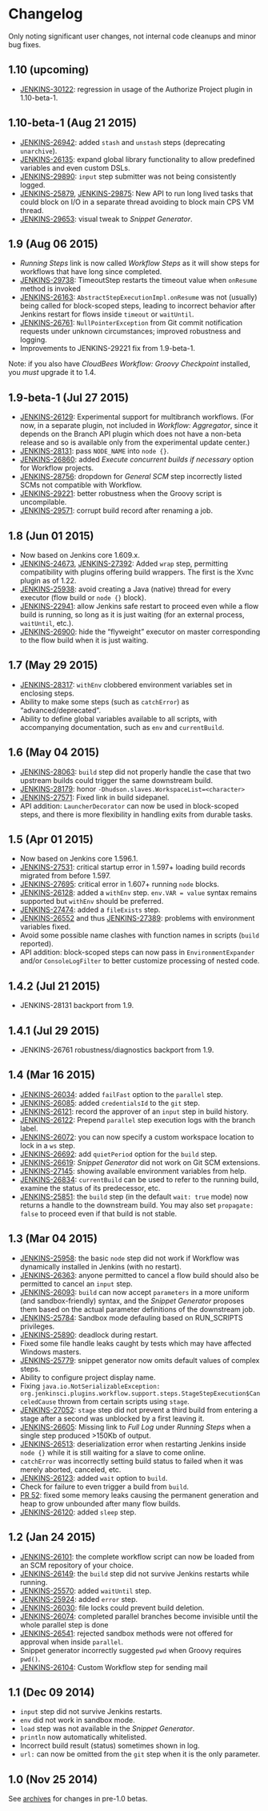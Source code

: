 # Changelog

Only noting significant user changes, not internal code cleanups and minor bug fixes.

## 1.10 (upcoming)

* [JENKINS-30122](https://issues.jenkins-ci.org/browse/JENKINS-30122): regression in usage of the Authorize Project plugin in 1.10-beta-1.

## 1.10-beta-1 (Aug 21 2015)

* [JENKINS-26942](https://issues.jenkins-ci.org/browse/JENKINS-26942): added `stash` and `unstash` steps (deprecating `unarchive`).
* [JENKINS-26135](https://issues.jenkins-ci.org/browse/JENKINS-26135): expand global library functionality to allow predefined variables and even custom DSLs.
* [JENKINS-29890](https://issues.jenkins-ci.org/browse/JENKINS-29890): `input` step submitter was not being consistently logged.
* [JENKINS-25879](https://issues.jenkins-ci.org/browse/JENKINS-25879), [JENKINS-29875](https://issues.jenkins-ci.org/browse/JENKINS-29875): New API to run long lived tasks that could block on I/O in a separate thread avoiding to block main CPS VM thread.
* [JENKINS-29653](https://issues.jenkins-ci.org/browse/JENKINS-29653): visual tweak to _Snippet Generator_.

## 1.9 (Aug 06 2015)

* _Running Steps_ link is now called _Workflow Steps_ as it will show steps for workflows that have long since completed.
* [JENKINS-29738](https://issues.jenkins-ci.org/browse/JENKINS-29738): TimeoutStep restarts the timeout value when `onResume` method is invoked
* [JENKINS-26163](https://issues.jenkins-ci.org/browse/JENKINS-26163): `AbstractStepExecutionImpl.onResume` was not (usually) being called for block-scoped steps, leading to incorrect behavior after Jenkins restart for flows inside `timeout` or `waitUntil`.
* [JENKINS-26761](https://issues.jenkins-ci.org/browse/JENKINS-26761): `NullPointerException` from Git commit notification requests under unknown circumstances; improved robustness and logging.
* Improvements to JENKINS-29221 fix from 1.9-beta-1.

Note: if you also have _CloudBees Workflow: Groovy Checkpoint_ installed, you _must_ upgrade it to 1.4.

## 1.9-beta-1 (Jul 27 2015)

* [JENKINS-26129](https://issues.jenkins-ci.org/browse/JENKINS-26129): Experimental support for multibranch workflows. (For now, in a separate plugin, not included in _Workflow: Aggregator_, since it depends on the Branch API plugin which does not have a non-beta release and so is available only from the experimental update center.)
* [JENKINS-28131](https://issues.jenkins-ci.org/browse/JENKINS-28131): pass `NODE_NAME` into `node {}`.
* [JENKINS-26860](https://issues.jenkins-ci.org/browse/JENKINS-26860): added _Execute concurrent builds if necessary_ option for Workflow projects.
* [JENKINS-28756](https://issues.jenkins-ci.org/browse/JENKINS-28756): dropdown for _General SCM_ step incorrectly listed SCMs not compatible with Workflow.
* [JENKINS-29221](https://issues.jenkins-ci.org/browse/JENKINS-29221): better robustness when the Groovy script is uncompilable.
* [JENKINS-29571](https://issues.jenkins-ci.org/browse/JENKINS-29571): corrupt build record after renaming a job.

## 1.8 (Jun 01 2015)

* Now based on Jenkins core 1.609.x.
* [JENKINS-24673](https://issues.jenkins-ci.org/browse/JENKINS-24673), [JENKINS-27392](https://issues.jenkins-ci.org/browse/JENKINS-27392): Added `wrap` step, permitting compatibility with plugins offering build wrappers. The first is the Xvnc plugin as of 1.22.
* [JENKINS-25938](https://issues.jenkins-ci.org/browse/JENKINS-25938): avoid creating a Java (native) thread for every executor (flow build or `node {}` block).
* [JENKINS-22941](https://issues.jenkins-ci.org/browse/JENKINS-22941): allow Jenkins safe restart to proceed even while a flow build is running, so long as it is just waiting (for an external process, `waitUntil`, etc.).
* [JENKINS-26900](https://issues.jenkins-ci.org/browse/JENKINS-26900): hide the “flyweight” executor on master corresponding to the flow build when it is just waiting.

## 1.7 (May 29 2015)

* [JENKINS-28317](https://issues.jenkins-ci.org/browse/JENKINS-28317): `withEnv` clobbered environment variables set in enclosing steps.
* Ability to make some steps (such as `catchError`) as “advanced/deprecated”.
* Ability to define global variables available to all scripts, with accompanying documentation, such as `env` and `currentBuild`.

## 1.6 (May 04 2015)

* [JENKINS-28063](https://issues.jenkins-ci.org/browse/JENKINS-28063): `build` step did not properly handle the case that two upstream builds could trigger the same downstream build.
* [JENKINS-28179](https://issues.jenkins-ci.org/browse/JENKINS-28179): honor `-Dhudson.slaves.WorkspaceList=<character>`
* [JENKINS-27571](https://issues.jenkins-ci.org/browse/JENKINS-27571): Fixed link in build sidepanel.
* API addition: `LauncherDecorator` can now be used in block-scoped steps, and there is more flexibility in handling exits from durable tasks.

## 1.5 (Apr 01 2015)

* Now based on Jenkins core 1.596.1.
* [JENKINS-27531](https://issues.jenkins-ci.org/browse/JENKINS-27531): critical startup error in 1.597+ loading build records migrated from before 1.597.
* [JENKINS-27695](https://issues.jenkins-ci.org/browse/JENKINS-27695): critical error in 1.607+ running `node` blocks.
* [JENKINS-26128](https://issues.jenkins-ci.org/browse/JENKINS-26128): added a `withEnv` step. `env.VAR = value` syntax remains supported but `withEnv` should be preferred.
* [JENKINS-27474](https://issues.jenkins-ci.org/browse/JENKINS-27474): added a `fileExists` step.
* [JENKINS-26552](https://issues.jenkins-ci.org/browse/JENKINS-26552) and thus [JENKINS-27389](https://issues.jenkins-ci.org/browse/JENKINS-27389): problems with environment variables fixed.
* Avoid some possible name clashes with function names in scripts (`build` reported).
* API addition: block-scoped steps can now pass in `EnvironmentExpander` and/or `ConsoleLogFilter` to better customize processing of nested code.

## 1.4.2 (Jul 21 2015)

* JENKINS-28131 backport from 1.9.

## 1.4.1 (Jul 29 2015)

* JENKINS-26761 robustness/diagnostics backport from 1.9.

## 1.4 (Mar 16 2015)

* [JENKINS-26034](https://issues.jenkins-ci.org/browse/JENKINS-26034): added `failFast` option to the `parallel` step.
* [JENKINS-26085](https://issues.jenkins-ci.org/browse/JENKINS-26085): added `credentialsId` to the `git` step.
* [JENKINS-26121](https://issues.jenkins-ci.org/browse/JENKINS-26121): record the approver of an `input` step in build history.
* [JENKINS-26122](https://issues.jenkins-ci.org/browse/JENKINS-26122): Prepend `parallel` step execution logs with the branch label.
* [JENKINS-26072](https://issues.jenkins-ci.org/browse/JENKINS-26072): you can now specify a custom workspace location to lock in a `ws` step.
* [JENKINS-26692](https://issues.jenkins-ci.org/browse/JENKINS-26692): add `quietPeriod` option for the `build` step.
* [JENKINS-26619](https://issues.jenkins-ci.org/browse/JENKINS-26619): _Snippet Generator_ did not work on Git SCM extensions.
* [JENKINS-27145](https://issues.jenkins-ci.org/browse/JENKINS-27145): showing available environment variables from help.
* [JENKINS-26834](https://issues.jenkins-ci.org/browse/JENKINS-26834): `currentBuild` can be used to refer to the running build, examine the status of its predecessor, etc.
* [JENKINS-25851](https://issues.jenkins-ci.org/browse/JENKINS-25851): the `build` step (in the default `wait: true` mode) now returns a handle to the downstream build. You may also set `propagate: false` to proceed even if that build is not stable.

## 1.3 (Mar 04 2015)

* [JENKINS-25958](https://issues.jenkins-ci.org/browse/JENKINS-25958): the basic `node` step did not work if Workflow was dynamically installed in Jenkins (with no restart).
* [JENKINS-26363](https://issues.jenkins-ci.org/browse/JENKINS-26363): anyone permitted to cancel a flow build should also be permitted to cancel an `input` step.
* [JENKINS-26093](https://issues.jenkins-ci.org/browse/JENKINS-26093): `build` can now accept `parameters` in a more uniform (and sandbox-friendly) syntax, and the _Snippet Generator_ proposes them based on the actual parameter definitions of the downstream job.
* [JENKINS-25784](https://issues.jenkins-ci.org/browse/JENKINS-25784): Sandbox mode defauling based on RUN_SCRIPTS privileges.
* [JENKINS-25890](https://issues.jenkins-ci.org/browse/JENKINS-25890): deadlock during restart.
* Fixed some file handle leaks caught by tests which may have affected Windows masters.
* [JENKINS-25779](https://issues.jenkins-ci.org/browse/JENKINS-25779): snippet generator now omits default values of complex steps.
* Ability to configure project display name.
* Fixing `java.io.NotSerializableException: org.jenkinsci.plugins.workflow.support.steps.StageStepExecution$CanceledCause` thrown from certain scripts using `stage`.
* [JENKINS-27052](https://issues.jenkins-ci.org/browse/JENKINS-27052): `stage` step did not prevent a third build from entering a stage after a second was unblocked by a first leaving it.
* [JENKINS-26605](https://issues.jenkins-ci.org/browse/JENKINS-26605): Missing link to _Full Log_ under _Running Steps_ when a single step produced >150Kb of output.
* [JENKINS-26513](https://issues.jenkins-ci.org/browse/JENKINS-26513): deserialization error when restarting Jenkins inside `node {}` while it is still waiting for a slave to come online.
* `catchError` was incorrectly setting build status to failed when it was merely aborted, canceled, etc.
* [JENKINS-26123](https://issues.jenkins-ci.org/browse/JENKINS-26123): added `wait` option to `build`.
* Check for failure to even trigger a build from `build`.
* [PR 52](https://github.com/jenkinsci/workflow-plugin/pull/52): fixed some memory leaks causing the permanent generation and heap to grow unbounded after many flow builds.
* [JENKINS-26120](https://issues.jenkins-ci.org/browse/JENKINS-26120): added `sleep` step.

## 1.2 (Jan 24 2015)

* [JENKINS-26101](https://issues.jenkins-ci.org/browse/JENKINS-26101): the complete workflow script can now be loaded from an SCM repository of your choice.
* [JENKINS-26149](https://issues.jenkins-ci.org/browse/JENKINS-26149): the `build` step did not survive Jenkins restarts while running.
* [JENKINS-25570](https://issues.jenkins-ci.org/browse/JENKINS-25570): added `waitUntil` step.
* [JENKINS-25924](https://issues.jenkins-ci.org/browse/JENKINS-25924): added `error` step.
* [JENKINS-26030](https://issues.jenkins-ci.org/browse/JENKINS-26030): file locks could prevent build deletion.
* [JENKINS-26074](https://issues.jenkins-ci.org/browse/JENKINS-26074): completed parallel branches become invisible until the whole parallel step is done
* [JENKINS-26541](https://issues.jenkins-ci.org/browse/JENKINS-26541): rejected sandbox methods were not offered for approval when inside `parallel`.
* Snippet generator incorrectly suggested `pwd` when Groovy requires `pwd()`.
* [JENKINS-26104](https://issues.jenkins-ci.org/browse/JENKINS-26104): Custom Workflow step for sending mail

## 1.1 (Dec 09 2014)

* `input` step did not survive Jenkins restarts.
* `env` did not work in sandbox mode.
* `load` step was not available in the _Snippet Generator_.
* `println` now automatically whitelisted.
* Incorrect build result (status) sometimes shown in log.
* `url:` can now be omitted from the `git` step when it is the only parameter.

## 1.0 (Nov 25 2014)

See [archives](https://github.com/jenkinsci/workflow-plugin/blob/cdca218ca11e127d97543a2e209803708c5af9d8/CHANGES.md) for changes in pre-1.0 betas.

